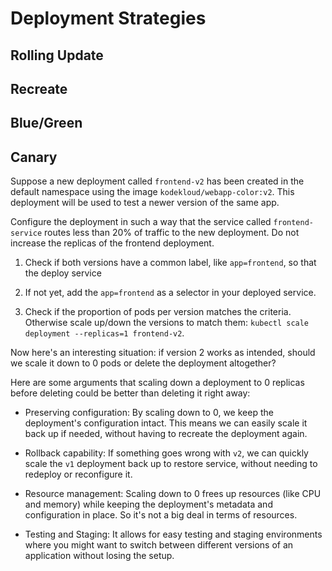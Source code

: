 # Deployment Strategies

## Rolling Update

## Recreate

## Blue/Green

## Canary

Suppose a new deployment called `frontend-v2` has been created in the default
namespace using the image `kodekloud/webapp-color:v2`. This deployment will be
used to test a newer version of the same app.

Configure the deployment in such a way that the service called `frontend-service`
routes less than 20% of traffic to the new deployment. Do not increase
the replicas of the frontend deployment.

1. Check if both versions have a common label, like `app=frontend`, so that
the deploy service

2. If not yet, add the `app=frontend` as a selector in your deployed service.

3. Check if the proportion of pods per version matches the criteria. Otherwise
scale up/down the versions to match them:
`kubectl scale deployment --replicas=1 frontend-v2`.

Now here's an interesting situation: if version 2 works as intended, should
we scale it down to 0 pods or delete the deployment altogether?

Here are some arguments that scaling down a deployment to 0 replicas before
deleting could be better than deleting it right away:

- Preserving configuration: By scaling down to 0, we keep the deployment's
configuration intact. This means we can easily scale it back up if needed,
without having to recreate the deployment again.

- Rollback capability: If something goes wrong with `v2`, we can quickly scale
the `v1` deployment back up to restore service, without needing to redeploy or
reconfigure it.

- Resource management: Scaling down to 0 frees up resources (like CPU and memory)
while keeping the deployment's metadata and configuration in place. So it's not
a big deal in terms of resources.

- Testing and Staging: It allows for easy testing and staging environments
where you might want to switch between different versions of an application
without losing the setup.
